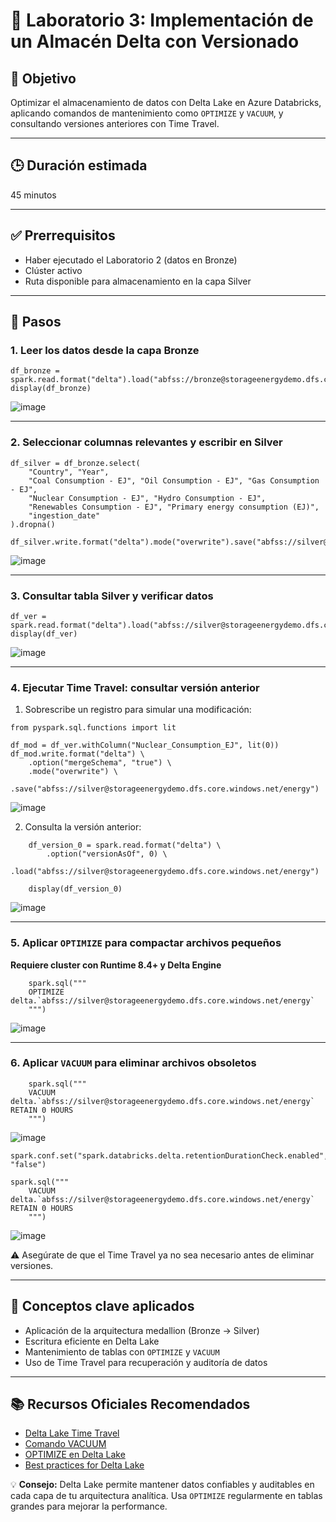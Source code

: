 # 🧪 Laboratorio 3: Implementación de un Almacén Delta con Versionado

## 🎯 Objetivo  
Optimizar el almacenamiento de datos con Delta Lake en Azure Databricks, aplicando comandos de mantenimiento como `OPTIMIZE` y `VACUUM`, y consultando versiones anteriores con Time Travel.

---

## 🕒 Duración estimada  
45 minutos

---

## ✅ Prerrequisitos  
- Haber ejecutado el Laboratorio 2 (datos en Bronze)  
- Clúster activo  
- Ruta disponible para almacenamiento en la capa Silver

---

## 📝 Pasos

### 1. Leer los datos desde la capa Bronze

    df_bronze = spark.read.format("delta").load("abfss://bronze@storageenergydemo.dfs.core.windows.net/energy")
    display(df_bronze)

![image](https://github.com/user-attachments/assets/f1277e70-b2db-40f0-94fb-247f52305599)

---

### 2. Seleccionar columnas relevantes y escribir en Silver

    df_silver = df_bronze.select(
        "Country", "Year",
        "Coal Consumption - EJ", "Oil Consumption - EJ", "Gas Consumption - EJ",
        "Nuclear Consumption - EJ", "Hydro Consumption - EJ",
        "Renewables Consumption - EJ", "Primary energy consumption (EJ)",
        "ingestion_date"
    ).dropna()

    df_silver.write.format("delta").mode("overwrite").save("abfss://silver@storageenergydemo.dfs.core.windows.net/energy")

![image](https://github.com/user-attachments/assets/10ed549e-ba1d-4b75-9187-e3c27ca74924)


---

### 3. Consultar tabla Silver y verificar datos

    df_ver = spark.read.format("delta").load("abfss://silver@storageenergydemo.dfs.core.windows.net/energy")
    display(df_ver)
    
![image](https://github.com/user-attachments/assets/b38d9afe-16de-4a4b-bb96-59bfc6e37c1c)

---

### 4. Ejecutar Time Travel: consultar versión anterior

1. Sobrescribe un registro para simular una modificación:

```
from pyspark.sql.functions import lit

df_mod = df_ver.withColumn("Nuclear_Consumption_EJ", lit(0))
df_mod.write.format("delta") \
    .option("mergeSchema", "true") \
    .mode("overwrite") \
    .save("abfss://silver@storageenergydemo.dfs.core.windows.net/energy")
```

![image](https://github.com/user-attachments/assets/5d1d8881-83c0-4ab4-8ed1-2fc805d160c8)

2. Consulta la versión anterior:

```
    df_version_0 = spark.read.format("delta") \
        .option("versionAsOf", 0) \
        .load("abfss://silver@storageenergydemo.dfs.core.windows.net/energy")

    display(df_version_0)
```

![image](https://github.com/user-attachments/assets/212d93ff-42ea-4c6c-97c1-f44b48cde011)

---

### 5. Aplicar `OPTIMIZE` para compactar archivos pequeños

**Requiere cluster con Runtime 8.4+ y Delta Engine**

```
    spark.sql("""
    OPTIMIZE delta.`abfss://silver@storageenergydemo.dfs.core.windows.net/energy`
    """)
```

![image](https://github.com/user-attachments/assets/bb3fecdf-613b-4046-b8b3-fd322462aeca)

---

### 6. Aplicar `VACUUM` para eliminar archivos obsoletos

```
    spark.sql("""
    VACUUM delta.`abfss://silver@storageenergydemo.dfs.core.windows.net/energy` RETAIN 0 HOURS
    """)
```

![image](https://github.com/user-attachments/assets/94efa42c-758c-47fe-8f96-660c7e213c29)

```
spark.conf.set("spark.databricks.delta.retentionDurationCheck.enabled", "false")

spark.sql("""
    VACUUM delta.`abfss://silver@storageenergydemo.dfs.core.windows.net/energy` RETAIN 0 HOURS
    """)
```

![image](https://github.com/user-attachments/assets/7a376dce-fa18-40fb-a594-b0a3db70f4db)

⚠️ Asegúrate de que el Time Travel ya no sea necesario antes de eliminar versiones.

---

## 🧠 Conceptos clave aplicados

- Aplicación de la arquitectura medallion (Bronze → Silver)  
- Escritura eficiente en Delta Lake  
- Mantenimiento de tablas con `OPTIMIZE` y `VACUUM`  
- Uso de Time Travel para recuperación y auditoría de datos

---

## 📚 Recursos Oficiales Recomendados

- [Delta Lake Time Travel](https://learn.microsoft.com/azure/databricks/delta/delta-time-travel)  
- [Comando VACUUM](https://learn.microsoft.com/azure/databricks/delta/delta-utility#vacuum)  
- [OPTIMIZE en Delta Lake](https://learn.microsoft.com/azure/databricks/delta/optimizations/optimize)  
- [Best practices for Delta Lake](https://learn.microsoft.com/azure/databricks/delta/best-practices)

💡 **Consejo:** Delta Lake permite mantener datos confiables y auditables en cada capa de tu arquitectura analítica. Usa `OPTIMIZE` regularmente en tablas grandes para mejorar la performance.
